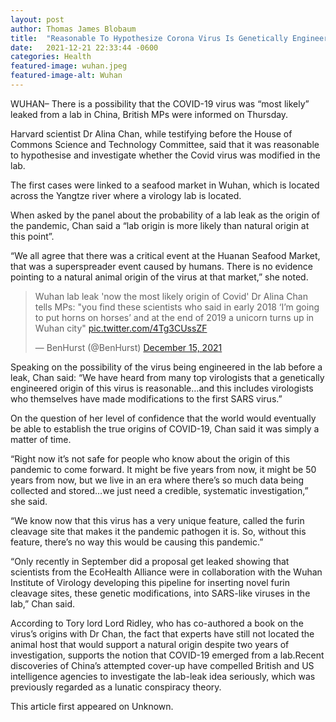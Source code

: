 ```yaml
---
layout: post 
author: Thomas James Blobaum 
title:  "Reasonable To Hypothesize Corona Virus Is Genetically Engineered"
date:   2021-12-21 22:33:44 -0600
categories: Health
featured-image: wuhan.jpeg
featured-image-alt: Wuhan
---
```

WUHAN– There is a possibility that the COVID-19 virus was “most likely” leaked from a lab in China, British MPs were informed on Thursday.   

Harvard scientist Dr Alina Chan, while testifying before the House of Commons Science and Technology Committee, said that it was reasonable to hypothesise and investigate whether the Covid virus was modified in the lab. 

The first cases were linked to a seafood market in Wuhan, which is located across the Yangtze river where a virology lab is located.

When asked by the panel about the probability of a lab leak as the origin of the pandemic, Chan said a “lab origin is more likely than natural origin at this point”.

“We all agree that there was a critical event at the Huanan Seafood Market, that was a superspreader event caused by humans. There is no evidence pointing to a natural animal origin of the virus at that market,” she noted.

<blockquote class="twitter-tweet"><p lang="en" dir="ltr">Wuhan lab leak &#39;now the most likely origin of Covid&#39; Dr Alina Chan tells MPs: &quot;you find these scientists who said in early 2018 ‘I’m going to put horns on horses’ and at the end of 2019 a unicorn turns up in Wuhan city&quot; <a href="https://t.co/4Tg3CUssZF">pic.twitter.com/4Tg3CUssZF</a></p>&mdash; BenHurst (@BenHurst) <a href="https://twitter.com/BenHurst/status/1471125844177391625?ref_src=twsrc%5Etfw">December 15, 2021</a></blockquote> <script async src="https://platform.twitter.com/widgets.js" charset="utf-8"></script>

Speaking on the possibility of the virus being engineered in the lab before a leak, Chan said: “We have heard from many top virologists that a genetically engineered origin of this virus is reasonable…and this includes virologists who themselves have made modifications to the first SARS virus.”

On the question of her level of confidence that the world would eventually be able to establish the true origins of COVID-19, Chan said it was simply a matter of time.

“Right now it’s not safe for people who know about the origin of this pandemic to come forward. It might be five years from now, it might be 50 years from now, but we live in an era where there’s so much data being collected and stored…we just need a credible, systematic investigation,” she said.

“We know now that this virus has a very unique feature, called the furin cleavage site that makes it the pandemic pathogen it is. So, without this feature, there’s no way this would be causing this pandemic.”

“Only recently in September did a proposal get leaked showing that scientists from the EcoHealth Alliance were in collaboration with the Wuhan Institute of Virology developing this pipeline for inserting novel furin cleavage sites, these genetic modifications, into SARS-like viruses in the lab,” Chan said.

According to Tory lord Lord Ridley, who has co-authored a book on the virus’s origins with Dr Chan, the fact that experts have still not located the animal host that would support a natural origin despite two years of investigation, supports the notion that COVID-19 emerged from a lab.Recent discoveries of China’s attempted cover-up have compelled British and US intelligence agencies to investigate the lab-leak idea seriously, which was previously regarded as a lunatic conspiracy theory.

This article first appeared on Unknown. 

<a href="http://thenewworldpost.com/" data-iframely-url></a>
